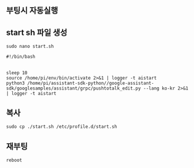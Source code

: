## 부팅시 자동실행

## start sh 파일 생성
    sudo nano start.sh
    
    #!/bin/bash
##
    sleep 10
    source /home/pi/env/bin/activate 2>&1 | logger -t aistart
    python3 /home/pi/assistant-sdk-python//google-assistant-sdk/googlesamples/assistant/grpc/pushtotalk_edit.py --lang ko-kr 2>&1 | logger -t aistart

    
    
    
## 복사
    sudo cp ./start.sh /etc/profile.d/start.sh
    
## 재부팅
    reboot
    
